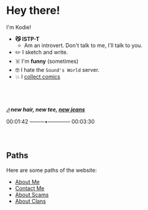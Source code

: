 # Hey there!

I'm Kodie!
* **😼 ISTP-T**
  * Am an introvert. Don't talk to me, I'll talk to you.
* ✏️ I sketch and write.
* ☠️ I'm **funny** (sometimes)
* 🤓 I hate the `Sound's World` server.
* 💥 I [collect comics](https://kodedkodie.github.io/wip)

######  
***[🎶](https://youtu.be/kcelgrGY1h8?si=G2NInz-Js-W6ZXbk&t=102) new hair, new tee, [new jeans](https://youtu.be/kcelgrGY1h8?si=G2NInz-Js-W6ZXbk&t=102)***

00:01:42 ────•────── 00:03:30

######  
## Paths
Here are some paths of the website:
- [About Me](https://kodedkodie.github.io/about-me)
- [Contact Me](https://kodedkodie.github.io/contact-me)
- [About Scams](https://kodedkodie.github.io/i-got-scammed)
- [About Clans](https://kodedkodie.github.io/clans)

